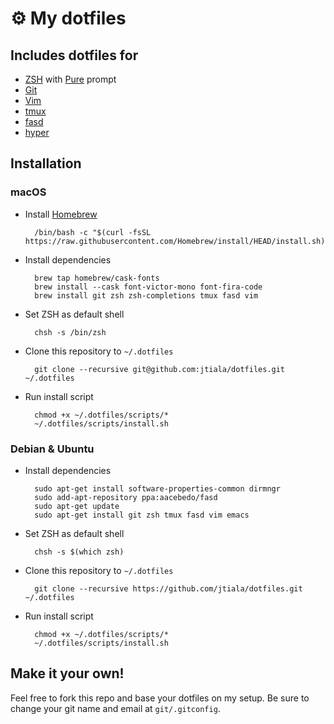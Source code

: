 # ⚙️ My dotfiles

## Includes dotfiles for

* [ZSH][zsh] with [Pure][pure] prompt
* [Git][git]
* [Vim][vim]
* [tmux][tmux]
* [fasd][fasd]
* [hyper][hyper]

## Installation

### macOS

* Install [Homebrew][homebrew]

		/bin/bash -c "$(curl -fsSL https://raw.githubusercontent.com/Homebrew/install/HEAD/install.sh)"

* Install dependencies

		brew tap homebrew/cask-fonts
		brew install --cask font-victor-mono font-fira-code
		brew install git zsh zsh-completions tmux fasd vim

* Set ZSH as default shell

		chsh -s /bin/zsh

* Clone this repository to `~/.dotfiles`

		git clone --recursive git@github.com:jtiala/dotfiles.git ~/.dotfiles

* Run install script

		chmod +x ~/.dotfiles/scripts/*
		~/.dotfiles/scripts/install.sh

### Debian & Ubuntu

* Install dependencies

		sudo apt-get install software-properties-common dirmngr
		sudo add-apt-repository ppa:aacebedo/fasd
		sudo apt-get update
		sudo apt-get install git zsh tmux fasd vim emacs

* Set ZSH as default shell

		chsh -s $(which zsh)

* Clone this repository to `~/.dotfiles`

		git clone --recursive https://github.com/jtiala/dotfiles.git ~/.dotfiles

* Run install script

		chmod +x ~/.dotfiles/scripts/*
		~/.dotfiles/scripts/install.sh

## Make it your own!

Feel free to fork this repo and base your dotfiles on my setup. Be sure to change your git name and email at `git/.gitconfig`.

[zsh]: http://www.zsh.org
[pure]: https://github.com/sindresorhus/pure
[git]: https://git-scm.com
[vim]: https://www.vim.org
[tmux]: https://github.com/tmux/tmux/wiki
[fasd]: https://github.com/clvv/fasd
[hyper]: https://hyper.is
[homebrew]: https://brew.sh
